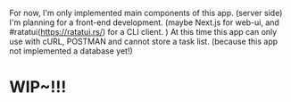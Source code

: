 For now, I'm only implemented main components of this app. (server side)
I'm planning for a front-end development. (maybe Next.js for web-ui, and #ratatui(https://ratatui.rs/) for a CLI client. ) 
At this time this app can only use with cURL, POSTMAN and cannot store a task list. (because this app not implemented a database yet!)
# WIP~!!!
